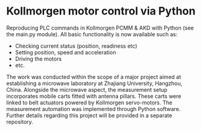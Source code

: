 # Kollmorgen motor control via Python
Reproducing PLC commands in Kollmorgen PCMM & AKD with Python (see the main.py module). 
All basic functionality is now available such as: 
 - Checking current status (position, readiness etc)
 - Setting position, speed and acceleration
 - Driving the motors 
 - etc.

The work was conducted within the scope of a major project aimed at establishing a microwave laboratory at Zhajiang University, Hangzhou, China. Alongside the microwave aspect, the measurement setup incorporates mobile carts fitted with antenna pillars. These carts were linked to belt actuators powered by Kollmorgen servo-motors. The measurement automation was implemented through Python software. Further details regarding this project will be provided in a separate repository.
